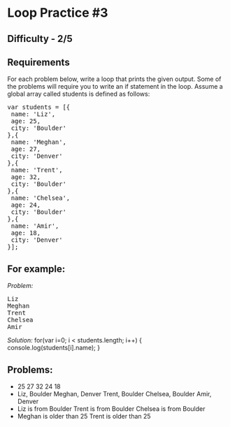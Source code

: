 Loop Practice #3
===============

Difficulty - 2/5
---------

Requirements
----------
For each problem below, write a loop that prints the given output. Some of the problems will require you to write an if statement in the loop. Assume a global array called students is defined as follows:

<pre>
var students = [{
 name: 'Liz',
 age: 25,
 city: 'Boulder'
},{
 name: 'Meghan',
 age: 27,
 city: 'Denver'
},{
 name: 'Trent',
 age: 32,
 city: 'Boulder'
},{
 name: 'Chelsea',
 age: 24,
 city: 'Boulder'
},{
 name: 'Amir',
 age: 18,
 city: 'Denver'
}];
</pre>

For example:
---------

<em>Problem:</em>

<pre>
Liz
Meghan
Trent
Chelsea
Amir
</pre>

<em>Solution:</em>
for(var i=0; i < students.length; i++) {
 console.log(students[i].name);
}


Problems:
----------
- 25 27 32 24 18
- Liz, Boulder Meghan, Denver Trent, Boulder Chelsea, Boulder Amir, Denver
- Liz is from Boulder Trent is from Boulder Chelsea is from Boulder
- Meghan is older than 25 Trent is older than 25